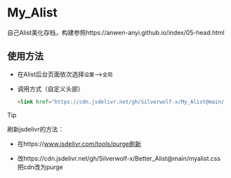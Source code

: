 # My_Alist  

自己Alist美化存档，构建参照https://anwen-anyi.github.io/index/05-head.html

## 使用方法

- 在Alist后台页面依次选择`设置`-->`全局`

- 调用方式（自定义头部）

    ```html
    <link href="https://cdn.jsdelivr.net/gh/Silverwolf-x/My_Alist@main/alist.css" rel="stylesheet" type="text/css">
    ```

> [!tip]
> 刷新jsdelivr的方法：
>
> - 在https://www.jsdelivr.com/tools/purge刷新
>
> - 改https://cdn.jsdelivr.net/gh/Silverwolf-x/Better_Alist@main/myalist.css把cdn改为purge
